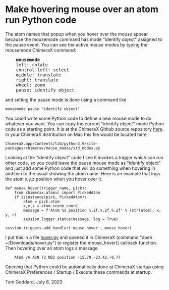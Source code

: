 # Make hovering mouse over an atom run Python code

The atom names that popup when you hover over the mouse appear because the mousemode command has mode "identify object" assigned to the pause event.  You can see the active mouse modes by typing the mousemode ChimeraX command:

<pre>
    <b>mousemode</b>
    left: rotate
    control left: select
    middle: translate
    right: translate
    wheel: zoom
    pause: identify object
</pre>

and setting the pause mode is done using a command like

    mousemode pause "identify object"

You could write some Python code to define a new mouse mode to do whatever you want.  You can copy the current "identify object" mode Python code as a starting point.  It is at the ChimeraX Github source repository [here](https://github.com/RBVI/ChimeraX/blob/7e0a20f26b0de02e63e7ff6a43bc227921aa529e/src/bundles/mouse_modes/src/std_modes.py#L755).  In your ChimeraX distribution on Mac this file would be located here

    ChimeraX.app/Contents/lib/python3.9/site-packages/chimerax/mouse_modes/std_modes.py

Looking at the "identify object" code I see it invokes a trigger which can run other code, so you could leave the pause mouse mode as "identify object" and just add some Python code that will do something when hovering in addition to the usual showing the atom name.  Here is an example that logs the atom x,y,z position when you hover over it.

    def mouse_hover(trigger_name, pick):
        from chimerax.atomic import PickedAtom
        if isinstance(pick, PickedAtom):
            atom = pick.atom
            x,y,z = atom.scene_coord
            message = f'Atom %s position %.2f,%.2f,%.2f' % (str(atom), x, y, z)
            session.logger.status(message, log = True)

    session.triggers.add_handler('mouse hover', mouse_hover)

I put this in a file [hover.py](hover.py) and opened it in ChimeraX (command "open ~/Downloads/hover.py") to register the mouse_hover() callback function.  Then hovering over an atom logs a message

        Atom /A ASN 72 ND2 position -15.70,-23.42,-0.77

Opening that Python could be automatically done at ChimeraX startup using ChimeraX Preferences / Startup / Execute these commands at startup.

Tom Goddard, July 6, 2023
